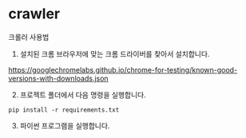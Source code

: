 # crawler
크롤러 사용법

1. 설치된 크롬 브라우저에 맞는 크롬 드라이버를 찾아서 설치합니다.

https://googlechromelabs.github.io/chrome-for-testing/known-good-versions-with-downloads.json

2. 프로젝트 폴더에서 다음 명령을 실행합니다.
```
pip install -r requirements.txt
```

3. 파이썬 프로그램을 실행합니다.